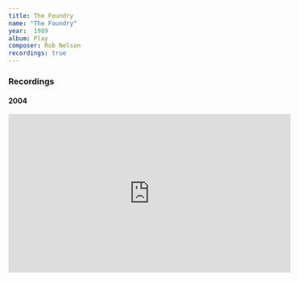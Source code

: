 ```yaml
---
title: The Foundry
name: "The Foundry"
year:  1989
album: Play
composer: Rob Nelson
recordings: true
---
```


<h3>Recordings</h3>

<h4>2004</h4>
<iframe width="560" height="315" src="https://www.youtube.com/embed/W_7A34UvMWA" frameborder="0" allow="accelerometer; autoplay; encrypted-media; gyroscope; picture-in-picture" allowfullscreen></iframe>
